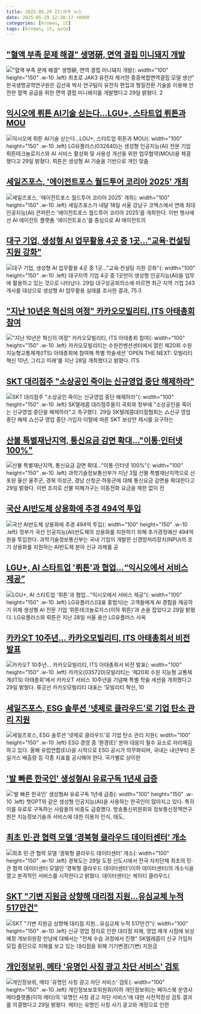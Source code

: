 ```yaml
---
title: 2025.05.29 IT/과학 뉴스
date: 2025-05-29 12:30:17 +0900
categories: [krnews, it]
tags: [krnews, it, auto]
---
```

## ["혈액 부족 문제 해결" 생명硏, 면역 결핍 미니돼지 개발](https://n.news.naver.com/mnews/article/001/0015418640)

!["혈액 부족 문제 해결" 생명硏, 면역 결핍 미니돼지 개발](https://mimgnews.pstatic.net/image/origin/001/2025/05/29/15418640.jpg?type=nf220_150){: width="100" height="150" .w-10 .left}
최초로 JAK3 유전자 제거한 중증복합면역결핍 모델 생산" 한국생명공학연구원은 김선욱 박사 연구팀이 유전자 편집과 형질전환 기술을 이용해 안전한 혈액 공급을 위한 면역 결핍 미니돼지를 개발했다고 29일 밝혔다. 2

## [익시오에 뤼튼 AI기술 싣는다…LGU+, 스타트업 뤼튼과 MOU](https://n.news.naver.com/mnews/article/421/0008280910)

![익시오에 뤼튼 AI기술 싣는다…LGU+, 스타트업 뤼튼과 MOU](https://mimgnews.pstatic.net/image/origin/421/2025/05/29/8280910.jpg?type=nf220_150){: width="100" height="150" .w-10 .left}
LG유플러스(032640)는 생성형 인공지능(AI) 전문 기업 뤼튼테크놀로지스와 AI 서비스 활성화 및 사용성 개선을 위한 업무협약(MOU)을 체결했다고 29일 밝혔다. 뤼튼은 생성형 AI 기술을 기반으로 개인 맞춤

## [세일즈포스, '에이전트포스 월드투어 코리아 2025' 개최](https://n.news.naver.com/mnews/article/030/0003316976)

![세일즈포스, '에이전트포스 월드투어 코리아 2025' 개최](https://mimgnews.pstatic.net/image/origin/030/2025/05/29/3316976.jpg?type=nf220_150){: width="100" height="150" .w-10 .left}
세일즈포스가 내달 18일 서울 강남구 코엑스에서 연례 최대 인공지능(AI) 콘퍼런스 '에이전트포스 월드투어 코리아 2025'를 개최한다. 이번 행사에선 AI 에이전트 플랫폼 '에이전트포스'를 중심으로 AI 에이전트의

## [대구 기업, 생성형 AI 업무활용 4곳 중 1곳…"교육·컨설팅 지원 강화"](https://n.news.naver.com/mnews/article/421/0008281483)

![대구 기업, 생성형 AI 업무활용 4곳 중 1곳…"교육·컨설팅 지원 강화"](https://mimgnews.pstatic.net/image/origin/421/2025/05/29/8281483.jpg?type=nf220_150){: width="100" height="150" .w-10 .left}
대구지역 기업 4곳 중 1곳만이 생성형 인공지능(AI)을 업무에 활용하고 있는 것으로 나타났다. 29일 대구상공회의소에 따르면 최근 지역 기업 243개사를 대상으로 생성형 AI 업무활용 실태를 조사한 결과, 75.3

## ["지난 10년은 혁신의 여정" 카카오모빌리티, ITS 아태총회 참여](https://n.news.naver.com/mnews/article/079/0004029527)

!["지난 10년은 혁신의 여정" 카카오모빌리티, ITS 아태총회 참여](https://mimgnews.pstatic.net/image/origin/079/2025/05/29/4029527.jpg?type=nf220_150){: width="100" height="150" .w-10 .left}
카카오모빌리티는 수원컨벤션센터에서 열린 제20회 수원 지능형교통체계(ITS) 아태총회에 참여해 특별 학술세션 'OPEN THE NEXT: 모빌리티 혁신 10년, 그리고 미래'를 지난 28일 개최했다고 밝혔다. ITS

## [SKT 대리점주 "소상공인 죽이는 신규영업 중단 해제하라"](https://n.news.naver.com/mnews/article/008/0005200992)

![SKT 대리점주 "소상공인 죽이는 신규영업 중단 해제하라"](https://mimgnews.pstatic.net/image/origin/008/2025/05/29/5200992.jpg?type=nf220_150){: width="100" height="150" .w-10 .left}
SK텔레콤 대리점주들이 국회와 정부에 "소상공인을 죽이는 신규영업 중단을 해제하라"고 촉구했다. 29일 SK텔레콤대리점협회는 △신규 영업 중단 해제 △신규 영업 중단·가입자 이탈에 따른 SKT 보상안 제시를 요구하는

## [산불 특별재난지역, 통신요금 감면 확대…"이통·인터넷 100%"](https://n.news.naver.com/mnews/article/008/0005201028)

![산불 특별재난지역, 통신요금 감면 확대…"이통·인터넷 100%"](https://mimgnews.pstatic.net/image/origin/008/2025/05/29/5201028.jpg?type=nf220_150){: width="100" height="150" .w-10 .left}
과학기술정보통신부가 지난 3월 산불 특별재난지역으로 선포된 울산 울주군, 경북 의성군, 경남 산청군·하동군에 대해 통신요금 감면을 확대한다고 29일 밝혔다. 이번 조치로 산불 피해가구는 이동전화 요금을 제한 없이 전

## [국산 AI반도체 상용화에 추경 494억 투입](https://n.news.naver.com/mnews/article/011/0004491230)

![국산 AI반도체 상용화에 추경 494억 투입](https://mimgnews.pstatic.net/image/origin/011/2025/05/29/4491230.jpg?type=nf220_150){: width="100" height="150" .w-10 .left}
정부가 국산 인공지능(AI)반도체의 상용화를 지원하기 위해 추가경정예산 494억 원을 투입한다. 과학기술정보통신부는 국내 기업이 개발한 신경망처리장치(NPU)의 조기 상용화를 지원하는 AI반도체 분야 신규 과제를 공

## [LGU+, AI 스타트업 '뤼튼'과 협업…“익시오에서 서비스 제공”](https://n.news.naver.com/mnews/article/138/0002197567)

![LGU+, AI 스타트업 '뤼튼'과 협업…“익시오에서 서비스 제공”](https://mimgnews.pstatic.net/image/origin/138/2025/05/29/2197567.jpg?type=nf220_150){: width="100" height="150" .w-10 .left}
LG유플러스(대표 홍범식)는 고객들에게 AI 경험을 제공하기 위해 생성형 AI 전문 기업 ‘뤼튼테크놀로지스(이하 뤼튼)’과 손을 잡았다고 29일 밝혔다. LG유플러스와 뤼튼은 지난 28일 서울 용산 LG유플러스 사옥

## [카카오T 10주년… 카카오모빌리티, ITS 아태총회서 비전 발표](https://n.news.naver.com/mnews/article/011/0004491137)

![카카오T 10주년… 카카오모빌리티, ITS 아태총회서 비전 발표](https://mimgnews.pstatic.net/image/origin/011/2025/05/29/4491137.jpg?type=nf220_150){: width="100" height="150" .w-10 .left}
카카오(035720)모빌리티는 ‘제20회 수원 지능형 교통체계(ITS) 아태총회’에서 카카오T 서비스 10주년을 기념해 특별 학술 세션을 개최했다고 29일 밝혔다. 류긍선 카카오모빌리티 대표는 ‘모빌리티 혁신, 10

## [세일즈포스, ESG 솔루션 ‘넷제로 클라우드’로 기업 탄소 관리 지원](https://n.news.naver.com/mnews/article/016/0002478049)

![세일즈포스, ESG 솔루션 ‘넷제로 클라우드’로 기업 탄소 관리 지원](https://mimgnews.pstatic.net/image/origin/016/2025/05/29/2478049.jpg?type=nf220_150){: width="100" height="150" .w-10 .left}
ESG 경영 중 ‘환경(E)’ 분야 대응이 필수 요소로 자리매김하고 있다. 올해 유럽연합(EU)을 시작으로 ESG 공시가 의무화되며, 국내는 내년부터 온실가스 배출량 등 각종 지표를 공시해야 한다. 국가별로 상이한

## ['발 빠른 한국인' 생성형AI 유료구독 1년새 급증](https://n.news.naver.com/mnews/article/011/0004491235)

!['발 빠른 한국인' 생성형AI 유료구독 1년새 급증](https://mimgnews.pstatic.net/image/origin/011/2025/05/29/4491235.jpg?type=nf220_150){: width="100" height="150" .w-10 .left}
챗GPT와 같은 생성형 인공지능(AI)을 사용하는 한국인이 많아지고 있다. 특히 이를 유료로 구독하는 사람들의 비중도 급증했다. 방송통신위원회와 정보통신정책연구원은 지능정보기술과 서비스에 대한 이용자 인식, 태도,

## [최초 민·관 협력 모델 ‘경북형 클라우드 데이터센터’ 개소](https://n.news.naver.com/mnews/article/005/0001779730)

![최초 민·관 협력 모델 ‘경북형 클라우드 데이터센터’ 개소](https://mimgnews.pstatic.net/image/origin/005/2025/05/29/1779730.jpg?type=nf220_150){: width="100" height="150" .w-10 .left}
경북도는 29일 도청 신도시에서 전국 자치단체 최초의 민·관 협력 데이터센터 모델인 ‘경북형 클라우드 데이터센터’(이하 데이터센터)의 개소식을 열고 본격적인 서비스를 시작한다고 밝혔다. 데이터센터는 케이티 클라우드(

## [SKT "기변 지원금 상향해 대리점 지원…유심교체 누적 517만건"](https://n.news.naver.com/mnews/article/001/0015419024)

![SKT "기변 지원금 상향해 대리점 지원…유심교체 누적 517만건"](https://mimgnews.pstatic.net/image/origin/001/2025/05/29/15419024.jpg?type=nf220_150){: width="100" height="150" .w-10 .left}
신규 영업 정지로 인한 대리점 피해, 영업 재개 시점에 보상 예정 개보위원장 만남에 대해서는 "전체 수습 과정에서 진행" SK텔레콤이 신규 가입자 모집 중단으로 피해를 보고 있는 대리점을 위해 기기변경(기변) 지원금

## [개인정보위, 메타 '유명인 사칭 광고 차단 서비스' 검토](https://n.news.naver.com/mnews/article/138/0002197593)

![개인정보위, 메타 '유명인 사칭 광고 차단 서비스' 검토](https://mimgnews.pstatic.net/image/origin/138/2025/05/29/2197593.jpg?type=nf220_150){: width="100" height="150" .w-10 .left}
개인정보보호위원회(이하 개인정보위)는 페이스북 운영사 메타플랫폼(이하 메타)의 '유명인 사칭 광고 차단 서비스'에 대한 사전적정성 검토 결과를 의결했다고 29일 밝혔다. 메타는 유명인 사칭 사기 광고와 계정으로 인한


